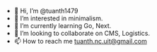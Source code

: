 - 👋 Hi, I’m @tuanth1479
- 👀 I’m interested in minimalism.
- 🌱 I’m currently learning Go, Next.
- 💞️ I’m looking to collaborate on CMS, Logistics.
- 📫 How to reach me tuanth.nc.uit@gmail.com

<!---
tuanth1479/tuanth1479 is a ✨ special ✨ repository because its `README.md` (this file) appears on your GitHub profile.
You can click the Preview link to take a look at your changes.
--->
